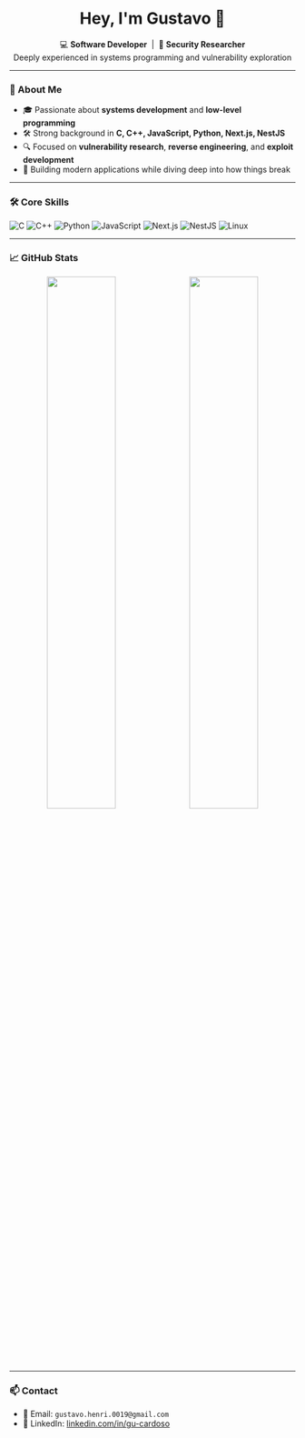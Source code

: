 <h1 align="center">Hey, I'm Gustavo 👋</h1>

<p align="center">
  💻 <strong>Software Developer</strong> &nbsp;|&nbsp; 🔐 <strong>Security Researcher</strong><br>
  Deeply experienced in systems programming and vulnerability exploration
</p>

---

### 🧠 About Me

- 🎓 Passionate about **systems development** and **low-level programming**
- 🛠️ Strong background in **C, C++, JavaScript, Python, Next.js, NestJS**
- 🔍 Focused on **vulnerability research**, **reverse engineering**, and **exploit development**
- 🧰 Building modern applications while diving deep into how things break

---

### 🛠️ Core Skills

![C](https://img.shields.io/badge/-C-A8B9CC?style=for-the-badge&logo=c&logoColor=black)
![C++](https://img.shields.io/badge/-C++-00599C?style=for-the-badge&logo=c%2B%2B&logoColor=white)
![Python](https://img.shields.io/badge/-Python-3776AB?style=for-the-badge&logo=python&logoColor=white)
![JavaScript](https://img.shields.io/badge/-JavaScript-F7DF1E?style=for-the-badge&logo=javascript&logoColor=black)
![Next.js](https://img.shields.io/badge/-Next.js-000000?style=for-the-badge&logo=nextdotjs)
![NestJS](https://img.shields.io/badge/-NestJS-E0234E?style=for-the-badge&logo=nestjs&logoColor=white)
![Linux](https://img.shields.io/badge/-Linux-FCC624?style=for-the-badge&logo=linux&logoColor=black)

---

### 📈 GitHub Stats

<p align="center">
  <img width="49%" src="https://github-readme-stats.vercel.app/api?username=Haxsc&show_icons=true&theme=radical" />
  <img width="49%" src="https://github-readme-stats.vercel.app/api/top-langs/?username=Haxsc&layout=compact&theme=radical" />
</p>

---

### 📫 Contact

- 💌 Email: `gustavo.henri.0019@gmail.com`
- 💼 LinkedIn: [linkedin.com/in/gu-cardoso](https://linkedin.com/in/gu-cardoso/)
